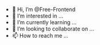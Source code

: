 - 👋 Hi, I’m @Free-Frontend
- 👀 I’m interested in ...
- 🌱 I’m currently learning ...
- 💞️ I’m looking to collaborate on ...
- 📫 How to reach me ...

<!---
Free-Frontend/Free-Frontend is a ✨ special ✨ repository because its `README.md` (this file) appears on your GitHub profile.
You can click the Preview link to take a look at your changes.
--->
